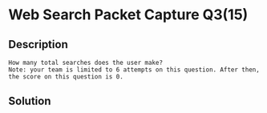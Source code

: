 # Web Search Packet Capture Q3(15)

## Description
```
How many total searches does the user make?
Note: your team is limited to 6 attempts on this question. After then, the score on this question is 0.
```

## Solution
